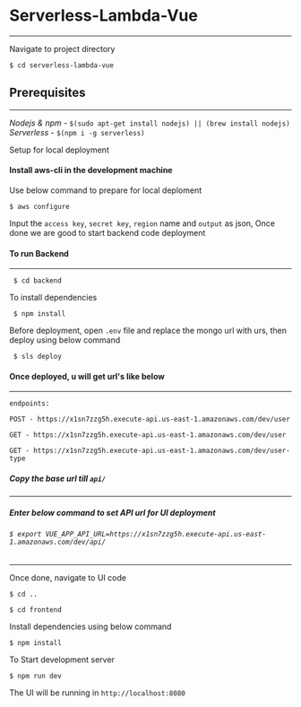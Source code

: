 # Serverless-Lambda-Vue
---
Navigate to project directory

`$ cd serverless-lambda-vue`

## Prerequisites 
---
*Nodejs & npm* - `$(sudo apt-get install nodejs) || (brew install nodejs)`
*Serverless* - `$(npm i -g serverless)`


Setup for local deployment

#### Install aws-cli in the development machine

Use below command to prepare for local deploment

`$ aws configure`

Input the `access key`, `secret key`, `region` name and `output` as json, Once done we are good to start backend code deployment


#### To run Backend
---

` $ cd backend`

To install dependencies

` $ npm install`

Before deployment, open `.env` file and replace the mongo url with urs, then deploy using below command

` $ sls deploy`

#### Once deployed, u will get url's like below
---

`endpoints:`

  `POST - https://x1sn7zzg5h.execute-api.us-east-1.amazonaws.com/dev/user`
  
  `GET - https://x1sn7zzg5h.execute-api.us-east-1.amazonaws.com/dev/user`
  
  `GET - https://x1sn7zzg5h.execute-api.us-east-1.amazonaws.com/dev/user-type`
  

##### Copy the base url till `api/`
-----

##### Enter below command to set API url for UI deployment

######  `$ export VUE_APP_API_URL=https://x1sn7zzg5h.execute-api.us-east-1.amazonaws.com/dev/api/`
-----

Once done, navigate to UI code

`$ cd ..`

`$ cd frontend`

Install dependencies using below command

`$ npm install`

To Start development server

`$ npm run dev`

The UI will be running in `http://localhost:8080`